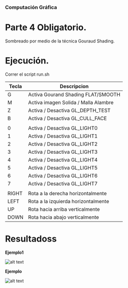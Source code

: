 ### Computación Gráfica

# Parte 4 Obligatorio.

Sombreado por medio de la técnica Gouraud Shading.

# Ejecución.

Correr el script run.sh


| Tecla | Descripcion                          |
|-------|--------------------------------------|
| G     | Activa Gourand Shading FLAT/SMOOTH   |
| M     | Activa imagen Solida / Malla Alambre |
| Z     | Activa / Desactiva GL_DEPTH_TEST     |
| B     | Activa / Desactiva GL_CULL_FACE      |
|||
| 0     | Activa / Desactiva GL_LIGHT0         |
| 1     | Activa / Desactiva GL_LIGHT1         |
| 2     | Activa / Desactiva GL_LIGHT2         |
| 3     | Activa / Desactiva GL_LIGHT3         |
| 4     | Activa / Desactiva GL_LIGHT4         |
| 5     | Activa / Desactiva GL_LIGHT5         |
| 6     | Activa / Desactiva GL_LIGHT6         |
| 7     | Activa / Desactiva GL_LIGHT7         |
|||
| RIGHT | Rota a la derecha horizontalmente    |
| LEFT  | Rota a la izquierda horizontalmente  |
| UP    | Rota hacia arriba verticalmente      |
| DOWN  | Rota hacia abajo verticalmente       |

# Resultadoss

**Ejemplo1**

![alt text](https://github.com/nandotorterolo/computaciongrafica/blob/master/obligatorio/4/Example1.png "Example1")

**Ejemplo**

![alt text](https://github.com/nandotorterolo/computaciongrafica/blob/master/obligatorio/4/Example2.png "Example2")


